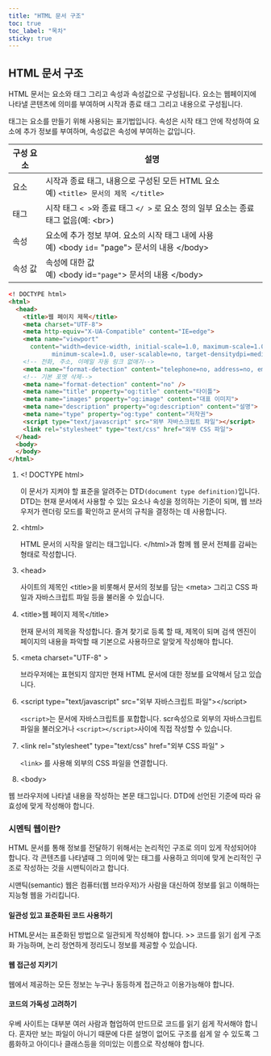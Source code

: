 ```yaml
---
title: "HTML 문서 구조"
toc: true
toc_label: "목차"
sticky: true
---
```


## HTML 문서 구조

HTML 문서는 요소와 태그 그리고 속성과 속성값으로 구성됩니다. 요소는 웹페이지에 나타낼 콘텐츠에 의미를 부여하며 시작과 종료 태그 그리고 내용으로 구성됩니다. 

태그는 요소를 만들기 위해 사용되는 표기법입니다. 속성은 시작 태그 안에 작성하여 요소에 추가 정보를 부여하며, 속성값은 속성에 부여하는 값입니다. 

| 구성 요소 | 설명                                                         |
| --------- | ------------------------------------------------------------ |
| 요소      | 시작과 종료 태그, 내용으로 구성된 모든 HTML 요소<br />예) `<title> 문서의 제목 </title>` |
| 태그      | 시작 태그 `< >`와 종료 태그 `</ >` 로 요소 정의 일부 요소는 종료 태그 없음(예: \<br>) |
| 속성      | 요소에 추가 정보 부여. 요소의 시작 태그 내에 사용<br />예) \<body `id`= "page"> 문서의 내용 \</body> |
| 속성 값   | 속성에 대한 값<br />예) \<body id=`"page"`> 문서의 내용 \</body> |

```html
<! DOCTYPE html>
<html>
  <head>
    <title>웹 페이지 제목</title>
    <meta charset="UTF-8">
    <meta http-equiv="X-UA-Compatible" content="IE=edge">
    <meta name="viewport"
      content="width=device-width, initial-scale=1.0, maximum-scale=1.0,
            minimum-scale=1.0, user-scalable=no, target-densitydpi=medium-dpi"/>
    <!-- 전화, 주소, 이메일 자동 링크 없애기-->
    <meta name="format-detection" content="telephone=no, address=no, email=no" />
    <!-- 기본 포멧 삭제-->
    <meta name="format-detection" content="no" />
    <meta name="title" property="og:title" content="타이틀">
    <meta name="images" property="og:image" content="대표 이미지">
    <meta name="description" property="og:description" content="설명">
    <meta name="type" property="og:type" content="저작권">
    <script type="text/javascript" src="외부 자바스크립트 파일"></script>
    <link rel="stylesheet" type="text/css" href="외부 CSS 파일">
  </head>
  <body>
  </body>
</html>

```



1. <! DOCTYPE html>

   이 문서가 지켜야 할 표준을 알려주는 DTD`(document type definition)`입니다. 
   DTD는 현재 문서에서 사용할 수 있는 요소나 속성을 정의하는 기준이 되며, 웹 브라우저가 렌더링 모드를 확인하고 문서의 규칙을 결정하는 데  사용합니다.

2. \<html>

   HTML 문서의 시작을 알리는 태그입니다. \</html>과 함께 웹 문서 전체를 감싸는 형태로 작성합니다.

3. \<head>

   사이트의 제목인 \<title>을 비롯해서 문서의 정보를 담는 \<meta> 그리고 CSS 파일과 자바스크립트 파일 등을 불러올 수 있습니다. 

4. \<title>웹 페이지 제목\</title>

   현재 문서의 제목을 작성합니다. 즐겨 찾기로 등록 할 때, 제목이 되며 검색 엔진이 페이지의 내용을 파악할 때 기본으로 사용하므로 알맞게 작성해야 합니다.

5. \<meta charset="UTF-8" >

   브라우저에는 표현되지 않지만 현재 HTML 문서에 대한 정보를 요약해서 담고 있습니다.

6. \<script type="text/javascript" src="외부 자바스크립트 파일">\</script>

   `<script>`는 문서에 자바스크립트를 포합합니다. scr속성으로 외부의 자바스크립트 파일을 불러오거나 `<script></script>`사이에 직접 작성할 수 있습니다. 

7. \<link rel="stylesheet" type="text/css" href="외부 CSS 파일" >

   `<link>` 를 사용해 외부의 CSS 파일을 연결합니다.

8.  \<body>

   웹 브라우저에 나타낼 내용을 작성하는 본문 태그입니다. DTD에 선언된 기준에 따라 유효성에 맞게 작성해야 합니다.

### 시멘틱 웹이란?

HTML 문서를 통해 정보를 전달하기 위해서는 논리적인 구조로 의미 있게 작성되어야 합니다.  각 콘텐츠를 나타낼때 그 의미에 맞는 태그를 사용하고 의미에 맞게 논리적인 구조로 작성하는 것을 시맨틱이라고 합니다. 

시맨틱(semantic) 웹은  컴퓨터(웹 브라우저)가 사람을 대신하여 정보를 읽고 이해하는 지능형 웹을 가리킵니다.

#### 일관성 있고 표준화된 코드 사용하기

HTML문서는 표준화된 방법으로 일관되게 작성해야 합니다. >> 코드를 읽기 쉽게 구조화 가능하며, 논리 정연하게 정리도니 정보를 제공할 수 있습니다.

#### 웹 접근성 지키기

웹에서 제공하는 모든 정보는 누구나 동등하게 접근하고 이용가능해야 합니다.

#### 코드의 가독성 고려하기

우베 사이트는 대부분 여러 사람과 협업하여 만드므로 코드를 읽기 쉽게 작서해야 합니다. 혼자만 보는 파일이 아니기 때문에 다른 설명이 없어도 구조를 쉽게 알 수 있도록  그룹화하고 아이디나 클래스등을 의미있는 이름으로 작성해야 합니다.

